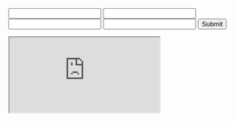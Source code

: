 <form action="prog1.php"method="post">
<input type="text" name="ex1">
<input type="text" name="ex2">
<input type="text" name="ex3">
<input type="text" name="ex5">
<input type="submit">
</form>
<iframe src="https://github.com/Chaukighat-team/prog1.html/edit/master/README.md" onload="window.parent.parent.scrollTo(0,0)"></iframe>

